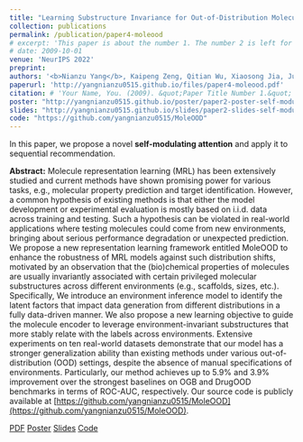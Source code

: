 ```yaml
---
title: "Learning Substructure Invariance for Out-of-Distribution Molecular Representations"
collection: publications
permalink: /publication/paper4-moleood
# excerpt: 'This paper is about the number 1. The number 2 is left for future work.'
# date: 2009-10-01
venue: 'NeurIPS 2022'
preprint:
authors: '<b>Nianzu Yang</b>, Kaipeng Zeng, Qitian Wu, Xiaosong Jia, Junchi Yan'
paperurl: 'http://yangnianzu0515.github.io/files/paper4-moleood.pdf'
citation: # 'Your Name, You. (2009). &quot;Paper Title Number 1.&quot; <i>Journal 1</i>. 1(1).'
poster: "http://yangnianzu0515.github.io/poster/paper2-poster-self-modulating_attention.pdf"
slides: "http://yangnianzu0515.github.io/slides/paper2-slides-self-modulating_attention.pdf"
code: "https://github.com/yangnianzu0515/MoleOOD"
---
```

In this paper, we propose a novel **self-modulating attention** and apply it to sequential recommendation.

**Abstract:** Molecule representation learning (MRL) has been extensively studied and current methods have shown promising power for various tasks, e.g., molecular property prediction and target  identification. However, a common hypothesis of existing methods is that either the model development or experimental evaluation is mostly based on i.i.d. data across training and testing. Such a hypothesis can be violated in real-world applications where testing molecules could come from new environments, bringing about serious performance degradation or unexpected prediction. We propose a new representation learning framework entitled MoleOOD to enhance the robustness of MRL models against such distribution shifts, motivated by an observation that the (bio)chemical properties of molecules are usually invariantly associated with certain privileged molecular substructures across different environments (e.g., scaffolds, sizes, etc.). Specifically, We introduce an environment inference model to identify the latent factors that impact data generation from different distributions in a fully data-driven manner. We also propose a new learning objective to guide the molecule encoder to leverage environment-invariant substructures that more stably relate with the labels across environments. Extensive experiments on ten real-world datasets demonstrate that our model has a stronger generalization ability than existing methods under various out-of-distribution (OOD) settings, despite the absence of manual specifications of environments. Particularly, our method achieves up to 5.9\% and 3.9\% improvement over the strongest baselines on OGB and DrugOOD benchmarks in terms of ROC-AUC, respectively. Our source code is publicly available at [https://github.com/yangnianzu0515/MoleOOD](https://github.com/yangnianzu0515/MoleOOD).

[PDF](http://yangnianzu0515.github.io/files/paper4-moleood.pdf)
[Poster](http://yangnianzu0515.github.io/poster/paper4-moleood.pdf)
[Slides](http://yangnianzu0515.github.io/slides/paper2-slides-self-modulating_attention.pdf)
[Code](https://github.com/yangnianzu0515/MoleOOD)